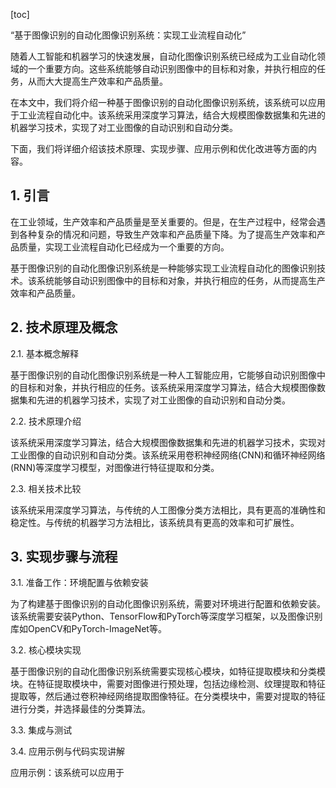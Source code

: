 
[toc]                    
                
                
“基于图像识别的自动化图像识别系统：实现工业流程自动化”

随着人工智能和机器学习的快速发展，自动化图像识别系统已经成为工业自动化领域的一个重要方向。这些系统能够自动识别图像中的目标和对象，并执行相应的任务，从而大大提高生产效率和产品质量。

在本文中，我们将介绍一种基于图像识别的自动化图像识别系统，该系统可以应用于工业流程自动化中。该系统采用深度学习算法，结合大规模图像数据集和先进的机器学习技术，实现了对工业图像的自动识别和自动分类。

下面，我们将详细介绍该技术原理、实现步骤、应用示例和优化改进等方面的内容。

## 1. 引言

在工业领域，生产效率和产品质量是至关重要的。但是，在生产过程中，经常会遇到各种复杂的情况和问题，导致生产效率和产品质量下降。为了提高生产效率和产品质量，实现工业流程自动化已经成为一个重要的方向。

基于图像识别的自动化图像识别系统是一种能够实现工业流程自动化的图像识别技术。该系统能够自动识别图像中的目标和对象，并执行相应的任务，从而提高生产效率和产品质量。

## 2. 技术原理及概念

2.1. 基本概念解释

基于图像识别的自动化图像识别系统是一种人工智能应用，它能够自动识别图像中的目标和对象，并执行相应的任务。该系统采用深度学习算法，结合大规模图像数据集和先进的机器学习技术，实现了对工业图像的自动识别和自动分类。

2.2. 技术原理介绍

该系统采用深度学习算法，结合大规模图像数据集和先进的机器学习技术，实现对工业图像的自动识别和自动分类。该系统采用卷积神经网络(CNN)和循环神经网络(RNN)等深度学习模型，对图像进行特征提取和分类。

2.3. 相关技术比较

该系统采用深度学习算法，与传统的人工图像分类方法相比，具有更高的准确性和稳定性。与传统的机器学习方法相比，该系统具有更高的效率和可扩展性。

## 3. 实现步骤与流程

3.1. 准备工作：环境配置与依赖安装

为了构建基于图像识别的自动化图像识别系统，需要对环境进行配置和依赖安装。该系统需要安装Python、TensorFlow和PyTorch等深度学习框架，以及图像识别库如OpenCV和PyTorch-ImageNet等。

3.2. 核心模块实现

基于图像识别的自动化图像识别系统需要实现核心模块，如特征提取模块和分类模块。在特征提取模块中，需要对图像进行预处理，包括边缘检测、纹理提取和特征提取等，然后通过卷积神经网络提取图像特征。在分类模块中，需要对提取的特征进行分类，并选择最佳的分类算法。

3.3. 集成与测试

3.4. 应用示例与代码实现讲解

应用示例：该系统可以应用于

